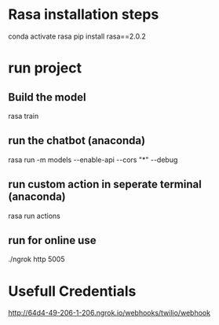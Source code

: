 # Rasa installation steps
conda activate rasa
pip install rasa==2.0.2 


# run project

## Build the model
rasa train

## run the chatbot (anaconda)
rasa run -m models --enable-api --cors "*" --debug

## run custom action in seperate terminal (anaconda)
rasa run actions

## run for online use
./ngrok http 5005

# Usefull Credentials

http://64d4-49-206-1-206.ngrok.io/webhooks/twilio/webhook

